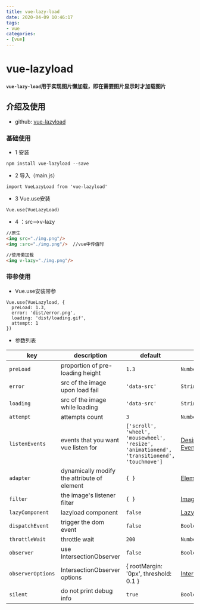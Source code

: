 ```yaml
---
title: vue-lazy-load
date: 2020-04-09 10:46:17
tags:
- vue
categories:
- [vue]
---
```

#  vue-lazyload

**`vue-lazy-load`用于实现图片懒加载，即在需要图片显示时才加载图片**

##  介绍及使用

* github:  [vue-lazyload]( https://github.com/hilongjw/vue-lazyload )

###  基础使用

* 1 安装

```
npm install vue-lazyload --save
```

* 2 导入（main.js）

```
import VueLazyLoad from 'vue-lazyload'
```

* 3 Vue.use安装

```
Vue.use(VueLazyLoad)
```

* 4 ：src-->v-lazy

```html
//原生
<img src="./img.png"/>
<img :src="./img.png"/>  //vue中传值时

//使用懒加载
<img v-lazy="./img.png"/>
```

###  带参使用

* Vue.use安装带参

```
Vue.use(VueLazyload, {
  preLoad: 1.3,
  error: 'dist/error.png',
  loading: 'dist/loading.gif',
  attempt: 1
})
```

* 参数列表

| key               | description                                 | default                                                      | options                                                      |
| ----------------- | ------------------------------------------- | ------------------------------------------------------------ | ------------------------------------------------------------ |
| `preLoad`         | proportion of pre-loading height            | `1.3`                                                        | `Number`                                                     |
| `error`           | src of the image upon load fail             | `'data-src'`                                                 | `String`                                                     |
| `loading`         | src of the image while loading              | `'data-src'`                                                 | `String`                                                     |
| `attempt`         | attempts count                              | `3`                                                          | `Number`                                                     |
| `listenEvents`    | events that you want vue listen for         | `['scroll', 'wheel', 'mousewheel', 'resize', 'animationend', 'transitionend', 'touchmove']` | [Desired Listen Events](https://github.com/hilongjw/vue-lazyload#desired-listen-events) |
| `adapter`         | dynamically modify the attribute of element | `{ }`                                                        | [Element Adapter](https://github.com/hilongjw/vue-lazyload#element-adapter) |
| `filter`          | the image's listener filter                 | `{ }`                                                        | [Image listener filter](https://github.com/hilongjw/vue-lazyload#image-listener-filter) |
| `lazyComponent`   | lazyload component                          | `false`                                                      | [Lazy Component](https://github.com/hilongjw/vue-lazyload#lazy-component) |
| `dispatchEvent`   | trigger the dom event                       | `false`                                                      | `Boolean`                                                    |
| `throttleWait`    | throttle wait                               | `200`                                                        | `Number`                                                     |
| `observer`        | use IntersectionObserver                    | `false`                                                      | `Boolean`                                                    |
| `observerOptions` | IntersectionObserver options                | { rootMargin: '0px', threshold: 0.1 }                        | [IntersectionObserver](https://github.com/hilongjw/vue-lazyload#intersectionobserver) |
| `silent`          | do not print debug info                     | `true`                                                       | `Boolean`                                                    |